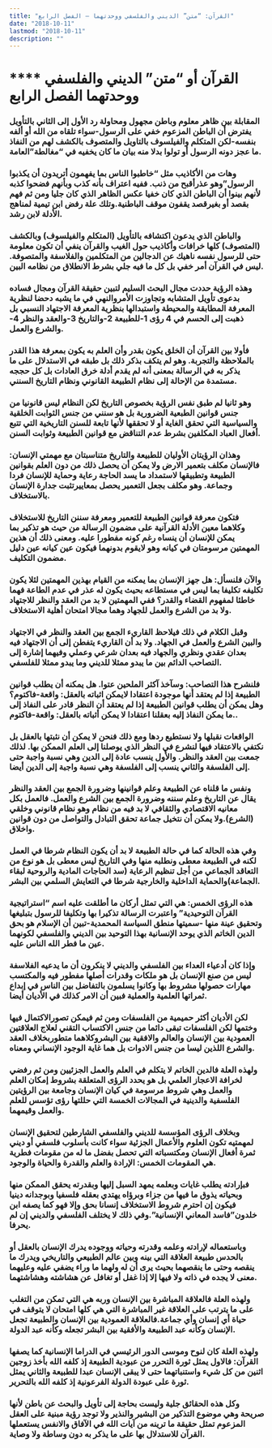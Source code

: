 ```yaml
---
title: "القرآن: “متن” الديني والفلسفي ووحدتهما – الفصل الرابع"
date: "2018-10-11"
lastmod: "2018-10-11"
description: ""
---
```

# **** **القرآن أو “متن” الديني والفلسفي ووحدتهما الفصل الرابع**

### المقابلة بين ظاهر معلوم وباطن مجهول ومحاولة رد الأول إلى الثاني بالتأويل يفترض أن الباطن المزعوم خفي على الرسول-سواء تلقاه من الله أو ألفه بنفسه-لكن المتكلم والفيلسوف بالتاويل والمتصوف بالكشف لهم من النفاذ ما عجز دونه الرسول أو تولوا بدلا منه بيان ما كان يخفيه في “مغالطة”العامة.

### وهات من الأكاذيب مثل “خاطبوا الناس بما يفهمون أتريدون أن يكذبوا الرسول”وهو عذرأقبح من ذنب. ففيه اعتراف بأنه كذب وبأنهم فضحوا كذبه لأنهم بينوا أن الباطن الذي كان خفيا عكس الظاهر الذي كان جليا ومن ثم فهم بقصد أو بغيرقصد يقفون موقف الباطنية.وتلك علة رفض ابن تيمية لمناهج الأدلة لابن رشد.

### والباطن الذي يدعون اكتشافه بالتأويل (المتكلم والفيلسوف) وبالكشف (المتصوف) كلها خرافات وأكاذيب حول الغيب والقرآن ينفي أن تكون معلومة حتى للرسول نفسه ناهيك عن الدجالين من المتكلمين والفلاسفة والمتصوفة. ليس في القرآن أمر خفي بل كل ما فيه جلي بشرط الانطلاق من نظامه البين.

### وهذه الرؤية حددت مجال البحث السليم لتبين حقيقة القرآن ومجال فساده بدعوى تأويل المتشابه وتجاوزت الأمروالنهي في ما يشبه دحضا لنظرية المعرفة المطابقة والمحيطة واستبدالها بنظرية المعرفة الاجتهاد النسبي بل ذهبت إلى الحسم في 4 رؤى 1-للطبيعة 2-والتاريخ 3-والعقد والنظر 4-والشرع والعمل.

### فأولا بين القرآن أن الخلق يكون بقدر وأن العلم به يكون بمعرفة هذا القدر بالملاحظة والتجربة. وهو لم يتكف بذكر ذلك بل طبقه في الاستدلال على ما يذكر به في الرسالة بمعنى أنه لم يقدم أدلة خرق العادات بل كل حججه مستمدة من الإحالة إلى نظام الطبيعة القانوني ونظام التاريخ السنني.

### وهو ثانيا لم طبق نفس الرؤية بخصوص التاريخ لكن النظام ليس قانونيا من جنس قوانين الطبعية الضرورية بل هو سنني من جنس الثوابت الخلقية والسياسية التي تحقق الغاية أو لا تحققها لأنها تابعة للسنن التاريخية التي تتبع أفعال العباد المكلفين بشرط عدم التناقض مع قوانين الطبيعة وثوابت السنن.

### وهذان الرؤيتان الأوليان للطبيعة والتاريخ متناسبتان مع مهمتي الإنسان: فالإنسان مكلف بتعمير الارض ولا يمكن أن يحصل ذلك من دون العلم بقوانين الطبيعة وتطبيقها لاستمداد ما يسد الحاجة رعاية وحماية للإنسان فردا وجماعة. وهو مكلف بجعل التعمير يحصل بمعاييرتثبت جدارة الإنسان بالاستخلاف.

### فتكون معرفة قوانين الطبيعة للتعمير ومعرفة سننن التاريخ للاستخلاف وكلاهما معين الأدلة القرآنية على مضمون الرسالة من حيث هو تذكير بما يمكن للإنسان أن ينساه رغم كونه مفطورا عليه. ومعنى ذلك أن هذين المهمتين مرسومتان في كيانه وهو لايقوم بدونهما فيكون عين كيانه عين دليل مضمون التكليف.

### والآن فلنسأل: هل جهز الإنسان بما يمكنه من القيام بهذين المهمتين لئلا يكون تكليفه تكليفا بما ليس في مستطاعه بحيث يكون له عذر في عدم الطاعة فهما خاطئا لمفهوم القضاء والقدر؟ ففي المهمتين لا بد من العقد والنظر للاجتهاد ولا بد من الشرع والعمل للجهاد وهما مجالا امتحان أهلية الاستخلاف.

### وقبل الكلام في ذلك فيلاحظ القاريء الجمع بين العقد والنظر في الاجتهاد والبين الشرع والعمل في الجهاد. ولا بد أن القاريء يتفطن إلى أن الاجتهاد فيه بعدان عقدي ونظري والجهاد فيه بعدان شرعي وعملي وفيهما إشارة إلى التصاحب الدائم بين ما يبدو ممثلا للديني وما يبدو ممثلا للفلسفي.

### فلنشرح هذا التصاحب: وسآخذ آكثر الملحين عتوا. هل يمكنه أن يطلب قوانين الطبيعة إذا لم يعتقد أنها موجودة اعتقادا لايمكن اثباته بالعقل: واقعة-فاكتوم؟ وهل يمكن أن يطلب قوانين الطبيعة إذا لم يعتقد أن النظر قادر على النفاذ إلى ما يمكن النفاذ إليه بعقلنا اعتقادا لا يمكن أثباته بالعقل: واقعة-فاكتوم..

### الواقعات نقبلها ولا نستطيع ردها ومع ذلك فنحن لا يمكن أن نثبتها بالعقل بل نكتفي بالاعتقاد فيها لنشرع في النظر الذي يوصلنا إلى العلم الممكن بها. لذلك جمعت بين العقد والنظر. والأول ينسب عادة إلى الدين وهي نسبة واجبة حتى إلى الفلسفة والثاني ينسب إلى الفلسفة وهي نسبة واجبة إلى الدين أيضا.

### ونفس ما قلناه عن الطبيعة وعلم قوانينها وضرورة الجمع بين العقد والنظر يقال عن التاريخ وعلم سننه وضرورة الجمع بين الشرع والعمل. فالعمل بكل معانيه الاقتصادي والثقافي لا بد فيه من نظام وهو نظام قانوني وخلقي (الشرع).ولا يمكن أن نتخيل جماعة تحقق التبادل والتواصل من دون قوانين واخلاق.

### وفي هذه الحالة كما في حالة الطبيعة لا بد أن يكون النظام شرطا في العمل لكنه في الطبيعة معطى ونطلبه منها وفي التاريخ ليس معطى بل هو نوع من التعاقد الجماعي من أجل تنظيم الرعاية (سد الحاجات المادية والروحية لبقاء الجماعة)والحماية الداخلية والخارجية شرطا في التعايش السلمي بين البشر.

### هذه الرؤى الخمس: هي التي تمثل أركان ما أطلقت عليه اسم “استراتيجية القرآن التوحيدية” واعتبرت الرسالة تذكيرا بها وتكليفا للرسول بتبليغها وتحقيق عينة منها -سميتها منطق السياسة المحمدية-تبين أن الإسلام هو بحق الدين الخاتم الذي يوحد الإنسانية بهذا التوحيد بين الديني والفلسفي لكونهما عين ما فطر الله الناس عليه.

### وإذا كان أدعياء العداء بين الفلسفي والديني لا ينكرون أن ما يدعيه الفلاسفة ليس من صنع الإنسان بل هو ملكات وقدرات أصلها مفطور فيه والمكتسب مهارات حصولها مشروط بها وكانوا يسلمون بالتفاضل بين الناس في إبداع ثمراتها العلمية والعملية فبين أن الامر كذلك في الأديان أيضا.

### لكن الأديان أكثر حميمية من الفلسفات ومن ثم فيمكن تصورالاكتمال فيها وختمها لكن الفلسفات تبقى دائما من جنس الاكتساب التقني لعلاج العلاقتين العمودية بين الإنسان والعالم والافقية بين البشروكلاهما متطوربخلاف العقد والشرع اللذين ليسا من جنس الادوات بل هما غاية الوجود الإنساني ومعناه.

### ولهذه العلة فالدين الخاتم لا يتكلم في العلم والعمل الجزئيين ومن ثم رفضي لخرافة الاعجاز العلمي بل هو يحدد الرؤى المتعلقة بشروط إمكان العلم والعمل وهي شروط مرسومة في كيان الإنسان وجامعة بين الرؤيتين الفلسفية والدينية في المجالات الخمسة التي حللتها رؤى تؤسس للعلم والعمل وقيمهما.

### وبخلاف الرؤى المؤسسة للديني والفلسفي الشارطين لتحقيق الإنسان لمهمتيه تكون العلوم والأعمال الجزئية سواء كانت بأسلوب فلسفي أو ديني ثمرة أفعال الإنسان ومكتسباته التي تحصل بفضل ما له من مقومات فطرية هي المقومات الخمس: الإرادة والعلم والقدرة والحياة والوجود.

### فبإرادته يطلب غايات وبعلمه يمهد السبل إليها وبقدرته يحقق الممكن منها وبحياته يذوق ما فيها من جزاء وبرؤاه يهتدي بعقله فلسفيا وبوجدانه دينيا فيكون إن احترم شروط الاستخلاف إنسانا بحق وإلا فهو كما يصفه ابن خلدون”فاسد المعاني الإنسانية”.وفي ذلك لا يختلف الفلسفي والديني إن لم يحرفا.

### وباستعماله لإرادته وعلمه وقدرته وحياته ووجوده يدرك الإنسان بالعقل أو بالحدس طبيعة العلاقة التي بينه وبين عالم الطبيعي والتاريخي ويدرك ما ينقصه وحتى ما ينقصهما بحيث يرى أن له ولهما ما وراء يضفي عليه وعليهما معنى لا يجده في ذاته ولا فيها إلا إذا غفل أو تغافل عن هشاشته وهشاشتهما.

### ولهذه العلة فالعلاقة المباشرة بين الإنسان وربه هي التي تمكن من التغلب على ما يترتب على العلاقة غير المباشرة التي هي كلها امتحان لا يتوقف في حياة أي إنسان وأي جماعة.فالعلاقة العمودية بين الإنسان والطبيعة تجعل الإنسان وكأنه عبد الطبيعة والأفقية بين البشر تجعله وكأنه عبد الدولة.

### ولهذه العلة كان لنوح وموسى الدور الرئيسي في الدراما الإنسانية كما يصفها القرآن: فالاول يمثل ثورة التحرر من عبودية الطبيعة إذ كلفه الله بأخذ زوجين اثنين من كل شيء واستنباتهما حتى لا يبقى الإنسان عبدا للطبيعة والثاني يمثل ثورة على عبودة الدولة الفرعونية إذ كلفه الله بالتحرير.

### وكل هذه الحقائق جلية وليست بحاجة إلى تأويل والبحث عن باطن لأنها صريحة وهي موضوع التذكير من البشير والنذير ولا توجد رؤية مبنية على العقل المزعوم تمثل حقيقة ما ترينه من آيات الله في الآفاق والانفس يستعملها القرآن للاستدلال بها على ما يذكر به دون وساطة ولا وصاية.

###